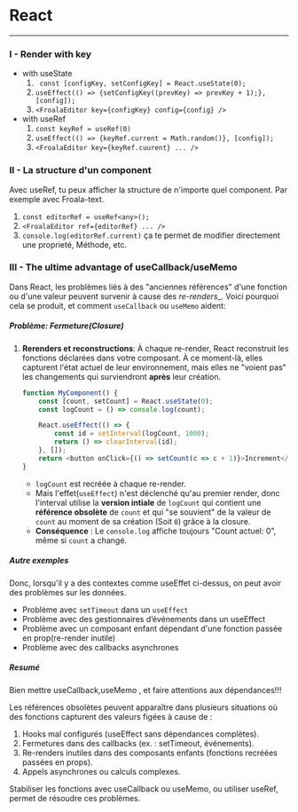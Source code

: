 # React
***
### I - Render with key
* with useState
    1. `` const [configKey, setConfigKey] = React.useState(0);``
    2. ``useEffect(() => {setConfigKey((prevKey) => prevKey + 1);}, [config]);``
    3. ``<FroalaEditor key={configKey} config={config} />``
* with useRef
    1. ``const keyRef = useRef(0)``
    2. ``useEffect(() => {keyRef.current = Math.random()}, [config]);``
    3. ``<FroalaEditor key={keyRef.cuurent} ... />``

### II - La structure d'un component
Avec useRef, tu peux afficher la structure de n'importe quel component.
Par exemple avec Froala-text.
1. ``const editorRef = useRef<any>();``
2. ``<FroalaEditor ref={editorRef} ... />``
3. ``console.log(editorRef.current)``
ça te permet de modifier directement une proprieté, Méthode, etc.

### III - The ultime advantage of useCallback/useMemo
Dans React, les problèmes liés à des "anciennes références" d'une fonction ou d'une valeur peuvent survenir à cause des _re-renders__. Voici pourquoi cela se produit, et comment ``useCallback`` ou ``useMemo`` aident:
##### Problème: Fermeture(Closure)
1. __Rerenders et reconstructions__: À chaque re-render, React reconstruit les fonctions déclarées dans votre composant. À ce moment-là, elles capturent l'état actuel de leur environnement, mais elles ne "voient pas" les changements qui surviendront __après__ leur création.
    ````js
    function MyComponent() {
        const [count, setCount] = React.useState(0);
        const logCount = () => console.log(count);
    
        React.useEffect(() => {
            const id = setInterval(logCount, 1000);
            return () => clearInterval(id);
        }, []);
        return <button onClick={() => setCount(c => c + 1)}>Increment</button>;
    }
    ````
    * ``logCount`` est recréée à chaque re-render.
    * Mais l'effet(``useEffect``) n'est déclenché qu'au premier render, donc l'interval utilise la __version intiale__ de ``logCount`` qui contient une __référence obsolète__ de ``count`` et qui "se souvient" de la valeur de ``count`` au moment de sa création (Soit ``0``) grâce à la closure.
    * __Conséquence__ : Le ``console.log`` affiche toujours "Count actuel: 0", même si ``count`` a changé.


##### Autre exemples
Donc, lorsqu'il y a des contextes comme useEffet ci-dessus, on peut avoir des problèmes sur les données.
*  Problème avec ``setTimeout`` dans un ``useEffect``
*  Problème avec des gestionnaires d’événements dans un useEffect
*  Problème avec un composant enfant dépendant d'une fonction passée en prop(re-render inutile)
*   Problème avec des callbacks asynchrones

##### Resumé
Bien mettre useCallback,useMemo , et faire attentions aux dépendances!!!

Les références obsolètes peuvent apparaître dans plusieurs situations où des fonctions capturent des valeurs figées à cause de :
1. Hooks mal configurés (useEffect sans dépendances complètes).
2. Fermetures dans des callbacks (ex. : setTimeout, événements).
3. Re-renders inutiles dans des composants enfants (fonctions recréées passées en props).
4. Appels asynchrones ou calculs complexes.

Stabiliser les fonctions avec useCallback ou useMemo, ou utiliser useRef, permet de résoudre ces problèmes.
    